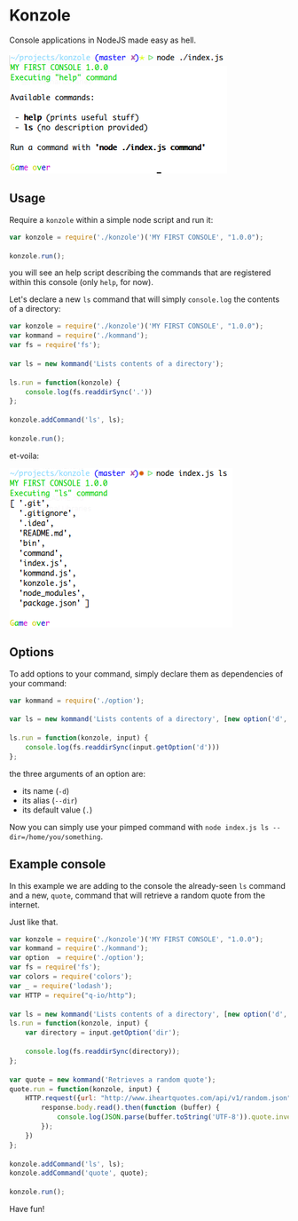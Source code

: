 # Konzole

Console applications in NodeJS made easy as hell.

![Konzole](https://raw.githubusercontent.com/odino/konzole/master/bin/console.png?token=328420__eyJzY29wZSI6IlJhd0Jsb2I6b2Rpbm8va29uem9sZS9tYXN0ZXIvYmluL2NvbnNvbGUucG5nIiwiZXhwaXJlcyI6MTQwMTY0NzQ1MX0%3D--e83af2a7b2deeed6b9c9bbf5eb9bdc3482d050e0)

## Usage

Require a `konzole` within a simple node script and run it:

``` javascript
var konzole = require('./konzole')('MY FIRST CONSOLE', "1.0.0");

konzole.run();
```

you will see an help script describing the commands that are registered
within this console (only `help`, for now).

Let's declare a new `ls` command that will simply `console.log` the
contents of a directory:

``` javascript
var konzole = require('./konzole')('MY FIRST CONSOLE', "1.0.0");
var kommand = require('./kommand');
var fs = require('fs');

var ls = new kommand('Lists contents of a directory');

ls.run = function(konzole) {
    console.log(fs.readdirSync('.'))
};

konzole.addCommand('ls', ls);

konzole.run();
```

et-voila:

![ls command](https://raw.githubusercontent.com/odino/konzole/master/bin/ls.png?token=328420__eyJzY29wZSI6IlJhd0Jsb2I6b2Rpbm8va29uem9sZS9tYXN0ZXIvYmluL2xzLnBuZyIsImV4cGlyZXMiOjE0MDE2ODgzNjZ9--1b7959250c37da96514d12e801f14a95b313c4ff)

## Options

To add options to your command, simply declare them as dependencies
of your command:

``` javascript
var kommand = require('./option');

var ls = new kommand('Lists contents of a directory', [new option('d', 'dir', '.')]);

ls.run = function(konzole, input) {
    console.log(fs.readdirSync(input.getOption('d')))
};
```

the three arguments of an option are:

* its name (`-d`)
* its alias (`--dir`)
* its default value (`.`)

Now you can simply use your pimped command with `node index.js ls --dir=/home/you/something`.

## Example console

In this example we are adding to the console
the already-seen `ls` command and a new, `quote`,
command that will retrieve a random quote from the
internet.

Just like that.

``` javascript
var konzole = require('./konzole')('MY FIRST CONSOLE', "1.0.0");
var kommand = require('./kommand');
var option  = require('./option');
var fs = require('fs');
var colors = require('colors');
var _ = require('lodash');
var HTTP = require("q-io/http");

var ls = new kommand('Lists contents of a directory', [new option('d', 'dir', '.')]);
ls.run = function(konzole, input) {
    var directory = input.getOption('dir');

    console.log(fs.readdirSync(directory));
};

var quote = new kommand('Retrieves a random quote');
quote.run = function(konzole, input) {
    HTTP.request({url: "http://www.iheartquotes.com/api/v1/random.json", method: 'GET'}).then(function(response){
        response.body.read().then(function (buffer) {
            console.log(JSON.parse(buffer.toString('UTF-8')).quote.inverse);
        });
    })
};

konzole.addCommand('ls', ls);
konzole.addCommand('quote', quote);

konzole.run();
```

Have fun!
